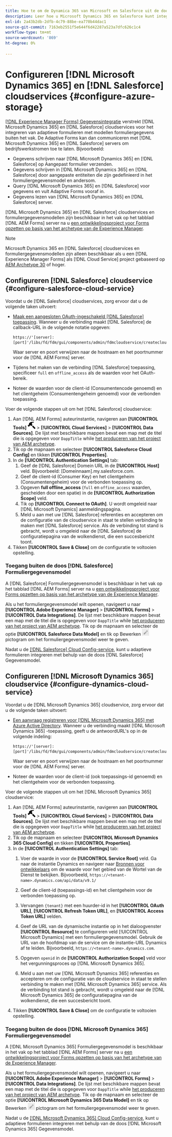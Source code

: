 ```yaml
---
title: Hoe te om de Dynamica 365 van Microsoft en Salesforce uit de doos gegevensmodellen van de vormgegevens voor adaptieve vormen te vormen?
description: Leer hoe u Microsoft Dynamics 365 en Salesforce kunt integreren met adaptieve formulieren.
exl-id: 2a43b2db-2dfb-4c79-88be-ea770b44dac1
source-git-commit: 7163eb2551f5e644f6d42287a523a7dfc626c1c4
workflow-type: tm+mt
source-wordcount: '869'
ht-degree: 0%

---
```


# Configureren [!DNL Microsoft Dynamics 365] en [!DNL Salesforce] cloudservices {#configure-azure-storage}

[[!DNL Experience Manager Forms] Gegevensintegratie](data-integration.md) verstrekt [!DNL Microsoft Dynamics 365] en [!DNL Salesforce] cloudservices voor het integreren van adaptieve formulieren met modellen formuliergegevens buiten het vak. De Adaptive Forms kan dan communiceren met [!DNL Microsoft Dynamics 365] en [!DNL Salesforce] servers om bedrijfswerkstromen toe te laten. Bijvoorbeeld:

* Gegevens schrijven naar [!DNL Microsoft Dynamics 365] en [!DNL Salesforce] op Aangepast formulier verzenden.
* Gegevens schrijven in [!DNL Microsoft Dynamics 365] en [!DNL Salesforce] door aangepaste entiteiten die zijn gedefinieerd in het formuliergegevensmodel en andersom.
* Query [!DNL Microsoft Dynamics 365] en [!DNL Salesforce] voor gegevens en vult Adaptive Forms vooraf in.
* Gegevens lezen van [!DNL Microsoft Dynamics 365] en [!DNL Salesforce] server.

[!DNL Microsoft Dynamics 365] en [!DNL Salesforce] cloudservices en formuliergegevensmodellen zijn beschikbaar in het vak op het tabblad [!DNL AEM Forms] server na u [een ontwikkelingsproject voor Forms opzetten op basis van het archetype van de Experience Manager](setup-local-development-environment.md##forms-cloud-service-local-development-environment).

>[!NOTE]
>
>Microsoft Dynamics 365 en [!DNL Salesforce] cloudservices en formuliergegevensmodellen zijn alleen beschikbaar als u een [!DNL Experience Manager Forms] als [!DNL Cloud Service] project gebaseerd op [AEM Archetype 30](https://github.com/adobe/aem-project-archetype/releases/tag/aem-project-archetype-30) of hoger.

## Configureren [!DNL Salesforce] cloudservice {#configure-salesforce-cloud-service}

Voordat u de [!DNL Salesforce] cloudservices, zorg ervoor dat u de volgende taken uitvoert:

* [Maak een aangesloten OAuth-ingeschakeld [!DNL Salesforce] toepassing](https://help.salesforce.com/s/articleView?id=sf.connected_app_create_api_integration.htm&amp;type=5). Wanneer u de verbinding maakt [!DNL Salesforce] de callback-URL in de volgende notatie opgeven:

   ```
   https://'[server]:[port]'/libs/fd/fdm/gui/components/admin/fdmcloudservice/createcloudconfigwizard/cloudservices.html
   ```

   Waar server en poort verwijzen naar de hostnaam en het poortnummer voor de [!DNL AEM Forms] server.

* Tijdens het maken van de verbinding [!DNL Salesforce] toepassing, specificeer `full` en `offline_access` als de waarden voor het OAuth-bereik.

* Noteer de waarden voor de client-id (Consumentencode genoemd) en het clientgeheim (Consumentengeheim genoemd) voor de verbonden toepassing.

Voer de volgende stappen uit om het [!DNL Salesforce] cloudservice:

1. Aan [!DNL AEM Forms] auteurinstantie, navigeren aan **[!UICONTROL Tools]** ![hamer](assets/hammer.png) > **[!UICONTROL Cloud Services]** > **[!UICONTROL Data Sources]**. De lijst met beschikbare mappen bevat een map met de titel die is opgegeven voor `DappTitle`  while [het produceren van het project van AEM archetype](setup-local-development-environment.md##forms-cloud-service-local-development-environment).
1. Tik op de mapnaam en selecteer **[!UICONTROL Salesforce Cloud Config]** en tikken **[!UICONTROL Properties]**.
1. In de **[!UICONTROL Authentication Settings]** tab:
   1. Geef de [!DNL Salesforce] Domein URL in de **[!UICONTROL Host]** veld. Bijvoorbeeld: [Domeinnaam].my.salesforce.com.
   1. Geef de client-id (Consumer Key) en het clientgeheim (Consumentengeheim) voor de verbonden toepassing op.
   1. Opgeven **full offline_access** (`full` en `offine_access` waarden, gescheiden door een spatie) in de **[!UICONTROL Authorization Scope]** veld.
   1. Tik op **[!UICONTROL Connect to OAuth]**. U wordt omgeleid naar [!DNL Microsoft Dynamics] aanmeldingspagina.
   1. Meld u aan met uw [!DNL Salesforce] referenties en accepteren om de configuratie van de cloudservice in staat te stellen verbinding te maken met [!DNL Salesforce] service. Als de verbinding tot stand is gebracht, wordt u omgeleid naar de [!DNL Salesforce] de configuratiepagina van de wolkendienst, die een succesbericht toont.
1. Tikken **[!UICONTROL Save & Close]** om de configuratie te voltooien opstelling.

### Toegang buiten de doos [!DNL Salesforce] Formuliergegevensmodel

A [!DNL Salesforce] Formuliergegevensmodel is beschikbaar in het vak op het tabblad [!DNL AEM Forms] server na u [een ontwikkelingsproject voor Forms opzetten op basis van het archetype van de Experience Manager](setup-local-development-environment.md##forms-cloud-service-local-development-environment).

Als u het formuliergegevensmodel wilt openen, navigeert u naar **[!UICONTROL Adobe Experience Manager]** > **[!UICONTROL Forms]** > **[!UICONTROL Data Integrations]**. De lijst met beschikbare mappen bevat een map met de titel die is opgegeven voor `DappTitle`  while [het produceren van het project van AEM archetype](setup-local-development-environment.md##forms-cloud-service-local-development-environment). Tik op de mapnaam en selecteer de optie **[!UICONTROL Salesforce Data Model]** en tik op Bewerken ![Bewerken](assets/edit.png) pictogram om het formuliergegevensmodel weer te geven.

Nadat u de [[!DNL Salesforce] Cloud Config-service](#configure-salesforce-cloud-service), kunt u adaptieve formulieren integreren met behulp van de doos [!DNL Salesforce] Gegevensmodel.

## Configureren [!DNL Microsoft Dynamics 365] cloudservice {#configure-dynamics-cloud-service}

Voordat u de [!DNL Microsoft Dynamics 365] cloudservice, zorg ervoor dat u de volgende taken uitvoert:

* [Een aanvraag registreren voor [!DNL Microsoft Dynamics 365] met Azure Active Directory](https://docs.microsoft.com/en-us/powerapps/developer/data-platform/walkthrough-register-app-azure-active-directory). Wanneer u de verbinding maakt [!DNL Microsoft Dynamics 365] -toepassing, geeft u de antwoordURL&#39;s op in de volgende indeling:

   ```
   https://'[server]:[port]'/libs/fd/fdm/gui/components/admin/fdmcloudservice/createcloudconfigwizard/cloudservices.html
   ```

   Waar server en poort verwijzen naar de hostnaam en het poortnummer voor de [!DNL AEM Forms] server.

* Noteer de waarden voor de client-id (ook toepassings-id genoemd) en het clientgeheim voor de verbonden toepassing.

Voer de volgende stappen uit om het [!DNL Microsoft Dynamics 365] cloudservice:

1. Aan [!DNL AEM Forms] auteurinstantie, navigeren aan **[!UICONTROL Tools]** ![hamer](assets/hammer.png) > **[!UICONTROL Cloud Services]** > **[!UICONTROL Data Sources]**. De lijst met beschikbare mappen bevat een map met de titel die is opgegeven voor `DappTitle`  while [het produceren van het project van AEM archetype](setup-local-development-environment.md##forms-cloud-service-local-development-environment).
1. Tik op de mapnaam en selecteer **[!UICONTROL Microsoft Dynamics 365 Cloud Config]** en tikken **[!UICONTROL Properties]**.
1. In de **[!UICONTROL Authentication Settings]** tab:
   1. Voer de waarde in voor de **[!UICONTROL Service Root]** veld. Ga naar de instantie Dynamics en navigeer naar [Bronnen voor ontwikkelaars](https://docs.microsoft.com/en-us/powerapps/developer/data-platform/view-download-developer-resources) om de waarde voor het gebied van de Wortel van de Dienst te bekijken. Bijvoorbeeld, `https://<tenant-name>.dynamics.com/api/data/v9.1/`
   1. Geef de client-id (toepassings-id) en het clientgeheim voor de verbonden toepassing op.
   1. Vervangen `{tenant}` met een huurder-id in het **[!UICONTROL OAuth URL]**, **[!UICONTROL Refresh Token URL]**, en **[!UICONTROL Access Token URL]** velden.
   1. Geef de URL van de dynamische instantie op in het dialoogvenster **[!UICONTROL Resource]** te configureren veld [!UICONTROL Microsoft Dynamics] met een formuliergegevensmodel. Gebruik de URL van de hoofdmap van de service om de instantie-URL Dynamics af te leiden. Bijvoorbeeld, `https://<tenant-name>.dynamics.com`.

   1. Opgeven `openid` in de **[!UICONTROL Authorization Scope]** veld voor het vergunningsproces op [!DNL Microsoft Dynamics 365].
   1. Meld u aan met uw [!DNL Microsoft Dynamics 365] referenties en accepteren om de configuratie van de cloudservice in staat te stellen verbinding te maken met [!DNL Microsoft Dynamics 365] service. Als de verbinding tot stand is gebracht, wordt u omgeleid naar de [!DNL Microsoft Dynamics 365] de configuratiepagina van de wolkendienst, die een succesbericht toont.
1. Tikken **[!UICONTROL Save & Close]** om de configuratie te voltooien opstelling.

### Toegang buiten de doos [!DNL Microsoft Dynamics 365] Formuliergegevensmodel

A [!DNL Microsoft Dynamics 365] Formuliergegevensmodel is beschikbaar in het vak op het tabblad [!DNL AEM Forms] server na u [een ontwikkelingsproject voor Forms opzetten op basis van het archetype van de Experience Manager](setup-local-development-environment.md##forms-cloud-service-local-development-environment).

Als u het formuliergegevensmodel wilt openen, navigeert u naar **[!UICONTROL Adobe Experience Manager]** > **[!UICONTROL Forms]** > **[!UICONTROL Data Integrations]**. De lijst met beschikbare mappen bevat een map met de titel die is opgegeven voor `DappTitle`  while [het produceren van het project van AEM archetype](setup-local-development-environment.md##forms-cloud-service-local-development-environment). Tik op de mapnaam en selecteer de optie **[!UICONTROL Microsoft Dynamics 365 Data Model]** en tik op Bewerken ![Bewerken](assets/edit.png) pictogram om het formuliergegevensmodel weer te geven.

Nadat u de [[!DNL Microsoft Dynamics 365] Cloud Config-service](#configure-dynamics-cloud-service), kunt u adaptieve formulieren integreren met behulp van de doos [!DNL Microsoft Dynamics 365] Gegevensmodel.
